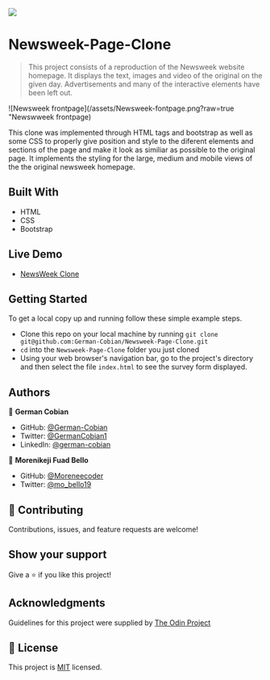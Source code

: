 ![](https://img.shields.io/badge/Microverse-blueviolet)

# Newsweek-Page-Clone

> This project consists of a reproduction of the Newsweek website homepage. It displays the text, images and video of the original on the given day. Advertisements and many of the interactive elements have been left out.

![Newsweek frontpage](/assets/Newsweek-fontpage.png?raw=true "Newswweek frontpage)

This clone was implemented through HTML tags and bootstrap as well as some CSS to properly give position and style to the diferent elements and sections of the page and make it look as similiar as possible to the original page. It implements the styling for the large, medium and mobile views of the the original newsweek homepage.


## Built With

* HTML
* CSS
* Bootstrap


## Live Demo

* [NewsWeek Clone](https://german-cobian.github.io/Newsweek-Page-Clone/)


## Getting Started

To get a local copy up and running follow these simple example steps.

* Clone this repo on your local machine by running `git clone git@github.com:German-Cobian/Newsweek-Page-Clone.git`
* `cd` into the `Newsweek-Page-Clone` folder you just cloned
* Using your web browser's navigation bar, go to the project's directory and then select the file `index.html` to see the survey form displayed.


## Authors

👤 **German Cobian**
* GitHub: [@German-Cobian](https://github.com/German-Cobian)
* Twitter: [@GermanCobian1](https://twitter.com/GermanCobian1)
* LinkedIn: [@german-cobian](https://www.linkedin.com/in/german-cobian)

👤 **Morenikeji Fuad Bello**
* GitHub: [@Moreneecoder](https://github.com/Moreneecoder)
* Twitter: [@mo_bello19](https://twitter.com/mo-bello19)


## 🤝 Contributing

Contributions, issues, and feature requests are welcome!


## Show your support

Give a ⭐️ if you like this project!


## Acknowledgments

Guidelines for this project were supplied by [The Odin Project](https://www.theodinproject.com/courses/html5-and-css3/lessons/using-bootstrap)


## 📝 License

This project is [MIT](https://github.com/German-Cobian/Newsweek-Page-Clone/blob/main/LICENSE) licensed.
